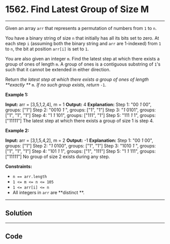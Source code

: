 # 1562. Find Latest Group of Size M

---

Given an array `arr` that represents a permutation of numbers from `1` to `n`.

You have a binary string of size `n` that initially has all its bits set to zero. At each step `i` (assuming both the binary string and `arr` are 1-indexed) from `1` to `n`, the bit at position `arr[i]` is set to `1`.

You are also given an integer `m`. Find the latest step at which there exists a group of ones of length `m`. A group of ones is a contiguous substring of `1`'s such that it cannot be extended in either direction.

Return _the latest step at which there exists a group of ones of length **exactly **_ `m`. _If no such group exists, return_ `-1`.

 

**Example 1:**


**Input:** arr = [3,5,1,2,4], m = 1
**Output:** 4
**Explanation:** 
Step 1: "00 _1_ 00", groups: ["1"]
Step 2: "0010 _1_ ", groups: ["1", "1"]
Step 3: "_1_ 0101", groups: ["1", "1", "1"]
Step 4: "1 _1_ 101", groups: ["111", "1"]
Step 5: "111 _1_ 1", groups: ["11111"]
The latest step at which there exists a group of size 1 is step 4.


**Example 2:**


**Input:** arr = [3,1,5,4,2], m = 2
**Output:** -1
**Explanation:** 
Step 1: "00 _1_ 00", groups: ["1"]
Step 2: "_1_ 0100", groups: ["1", "1"]
Step 3: "1010 _1_ ", groups: ["1", "1", "1"]
Step 4: "101 _1_ 1", groups: ["1", "111"]
Step 5: "1 _1_ 111", groups: ["11111"]
No group of size 2 exists during any step.


 

**Constraints:**

  * `n == arr.length`
  * `1 <= m <= n <= 105`
  * `1 <= arr[i] <= n`
  * All integers in `arr` are **distinct **.

---

## Solution



---

## Code
```python


```